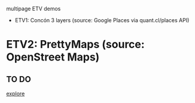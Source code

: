 multipage ETV demos

* ETV1: Concón 3 layers (source: Google Places via quant.cl/places API)
# ETV2: PrettyMaps (source: OpenStreet Maps)

## TO DO

[explore](https://ecosystem.pythongis.org/pygieons.html)
